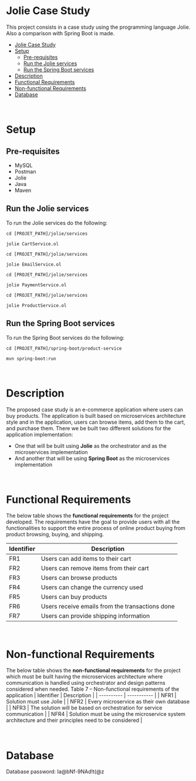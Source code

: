 # Jolie Case Study
This project consists in a case study using the programming language Jolie. Also a comparison with Spring Boot is made.

- [Jolie Case Study](#jolie-case-study)
- [Setup](#setup)
  - [Pre-requisites](#pre-requisites)
  - [Run the Jolie services](#run-the-jolie-services)
  - [Run the Spring Boot services](#run-the-spring-boot-services)
- [Description](#description)
- [Functional Requirements](#functional-requirements)
- [Non-functional Requirements](#non-functional-requirements)
- [Database](#database)

&nbsp;

# Setup
## Pre-requisites
- MySQL
- Postman
- Jolie
- Java
- Maven

## Run the Jolie services

To run the Jolie services do the following:

```shell
cd [PROJET_PATH]/jolie/services

jolie CartService.ol
```

```shell
cd [PROJET_PATH]/jolie/services

jolie EmailService.ol
```

```shell
cd [PROJET_PATH]/jolie/services

jolie PaymentService.ol
```

```shell
cd [PROJET_PATH]/jolie/services

jolie ProductService.ol
```

## Run the Spring Boot services

To run the Spring Boot services do the following:

```shell
cd [PROJET_PATH]/spring-boot/product-service

mvn spring-boot:run
```

&nbsp;

# Description
The proposed case study is an e-commerce application where users can buy products. The application is built based on microservices architecture style and in the application, users can browse items, add them to the cart, and purchase them.
There we be built two different solutions for the application implementation:
- One that will be built using **Jolie** as the orchestrator and as the microservices implementation 
- And another that will be using **Spring Boot** as the microservices implementation 

&nbsp;

# Functional Requirements
The below table shows the **functional requirements** for the project developed. The requirements have the goal to provide users with all the functionalities to support the entire process of online product buying from product browsing, buying, and shipping. 

| Identifier | Description |
| ---------- | ----------- |
| FR1 | Users can add items to their cart |
| FR2 | Users can remove items from their cart |
| FR3 | Users can browse products |
| FR4 | Users can change the currency used |
| FR5 | Users can buy products |
| FR6 | Users receive emails from the transactions done |
| FR7 | Users can provide shipping information |

&nbsp;

# Non-functional Requirements
The below table shows the **non-functional requirements** for the project which must be built having the microservices architecture where communication is handled using orchestrator and design patterns considered when needed.
Table 7 – Non-functional requirements of the application
| Identifier |	Description |
| ---------- | ----------- |
| NFR1 | Solution must use Jolie |
| NFR2 | Every microservice as their own database |
| NFR3 | The solution will be based on orchestration for service communication |
| NFR4 | Solution must be using the microservice system architecture and their principles need to be considered |

&nbsp;

# Database

Database password: Ia@bNf-9NAd!t(@z